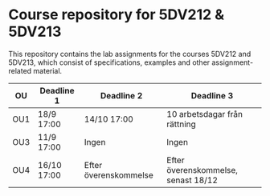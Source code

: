 # Course repository for 5DV212 & 5DV213

This repository contains the lab assignments for the courses
5DV212 and 5DV213, which consist of specifications, examples
and other assignment-related material.

| OU | Deadline 1 | Deadline 2 | Deadline 3 |
| ------ | ------ |  ------ |  ------ |
| OU1    | 18/9 17:00| 14/10 17:00 |  10 arbetsdagar från rättning |
| OU3    | 11/9 17:00|  Ingen |  Ingen | 
| OU4    | 16/10 17:00 | Efter överenskommelse | Efter överenskommelse, senast 18/12 |
